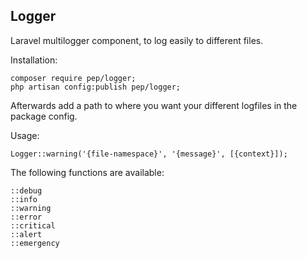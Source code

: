Logger
------

Laravel multilogger component, to log easily to different files.

Installation:

    composer require pep/logger;
    php artisan config:publish pep/logger;

Afterwards add a path to where you want your different logfiles in the package config.

Usage:

    Logger::warning('{file-namespace}', '{message}', [{context}]);

The following functions are available:

    ::debug
    ::info
    ::warning
    ::error
    ::critical
    ::alert
    ::emergency
